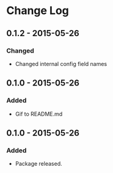 # Change Log

## 0.1.2 - 2015-05-26
### Changed
- Changed internal config field names

## 0.1.0 - 2015-05-26
### Added
- Gif to README.md

## 0.1.0 - 2015-05-26
### Added
- Package released.
